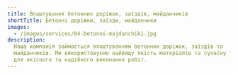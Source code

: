 ```yaml
---
title: Влаштування бетонних доріжок, заїздів, майданчиків
shortTitle: Бетонні доріжки, заїзди, майданчики
images:
  - /images/services/04-betonni-majdanchiki.jpg
description:
  Наша компанія займається влаштуванням бетонних доріжок, заїздів та
  майданчиків. Ми використовуємо найвищу якість матеріалів та сучасну техніку
  для якісного та надійного виконання робіт.
---
```

